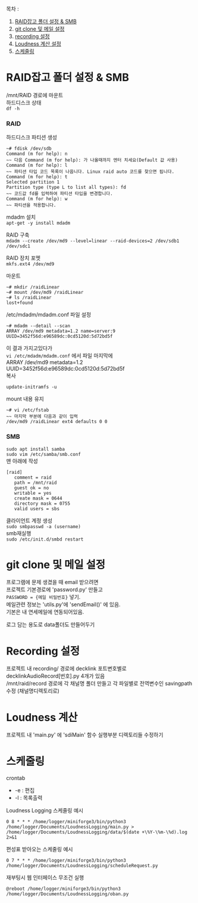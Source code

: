 목차 :  
1. [RAID잡고 폴더 설정 & SMB](#raid잡고-폴더-설정--smb)
2. [git clone 및 메일 설정](#git-clone) 
3. [recording 설정](#recording-설정)
4. [Loudness 계산 설정](#loudness-계산-파일)
5. [스케줄링](#스케줄링)

# RAID잡고 폴더 설정 & SMB
/mnt/RAID 경로에 마운트  
하드디스크 상태  
`df -h`  

### RAID
하드디스크 파티션 생성  
```
~# fdisk /dev/sdb
Command (m for help): n
~~ 다음 Command (m for help): 가 나올때까지 엔터 치세요(Default 값 사용) 
Command (m for help): l
~~ 파티션 타입 코드 목록이 나옵니다. Linux raid auto 코드를 찾으면 됩니다. 
Command (m for help): t
Selected partition 1
Partition type (type L to list all types): fd
~~ 코드값 fd를 입력하여 파티션 타입을 변경합니다.
Command (m for help): w
~~ 파티션을 적용합니다. 
```
mdadm 설치  
`apt-get -y install mdadm`  

RAID 구축  
`mdadm --create /dev/md9 --level=linear --raid-devices=2 /dev/sdb1 /dev/sdc1`

RAID 장치 포멧  
`mkfs.ext4 /dev/md9`  

마운트  
```
~# mkdir /raidLinear
~# mount /dev/md9 /raidLinear
~# ls /raidLinear 
lost+found
```

 /etc/mdadm/mdadm.conf 파일 설정  
 ```
 ~# mdadm --detail --scan
ARRAY /dev/md9 metadata=1.2 name=server:9 UUID=3452f56d:e96589dc:0cd5120d:5d72bd5f
```
이 결과 가지고있다가  
`vi /etc/mdadm/mdadm.conf` 에서 파일 마지막에  
ARRAY /dev/md9 metadata=1.2 UUID=3452f56d:e96589dc:0cd5120d:5d72bd5f  
복사  

`update-initramfs -u`  

mount 내용 유지  
```
~# vi /etc/fstab
~~ 마지막 부분에 다음과 같이 입력
/dev/md9 /raidLinear ext4 defaults 0 0
```

### SMB
`sudo apt install samba`  
`sudo vim /etc/samba/smb.conf`  
맨 아래에 작성
```
[raid]
   comment = raid
   path = /mnt/raid
   guest ok = no
   writable = yes
   create mask = 0644
   directory mask = 0755
   valid users = sbs
```
클라이언트 계정 생성  
`sudo smbpasswd -a (username)`  
smb재실행  
`sudo /etc/init.d/smbd restart`  
  
#  git clone 및 메일 설정 
프로그램에 문제 생겼을 때 email 받으려면  
프로젝트 기본경로에 'password.py' 만들고  
`PASSWORD = {메일 비밀번호}`  넣기.  
메일관련 정보는 'utils.py'에 'sendEmail()' 에 있음.  
기본은 내 연세메일에 연동되어있음.  

로그 담는 용도로 data폴더도 만들어두기

# Recording 설정  
프로젝트 내 recording/ 경로에 decklink 포트변호별로  
decklinkAudioRecord[번호].py 4개가 있음  
/mnt/raid/record 경로에 각 채널명 폴더 만들고
각 파일별로 전역변수인 savingpath 수정 (채널명디렉토리로)  

# Loudness 계산  
프로젝트 내 'main.py' 에 'sdiMain' 함수 실행부분 디렉토리들 수정하기

# 스케줄링
crontab  
* -e : 편집  
* -l : 목록출력



Loudness Logging 스케줄링 예시
```
0 8 * * * /home/logger/miniforge3/bin/python3 /home/logger/Documents/LoudnessLogging/main.py > /home/logger/Documents/LoudnessLogging/data/$(date +\%Y-\%m-\%d).log 2>&1
```
편성표 받아오는 스케줄링 예시
```
0 7 * * * /home/logger/miniforge3/bin/python3 /home/logger/Documents/LoudnessLogging/scheduleRequest.py
```
재부팅시 웹 인터페이스 무조건 실행
```
@reboot /home/logger/miniforge3/bin/python3 /home/logger/Documents/LoudnessLogging/oban.py
```
